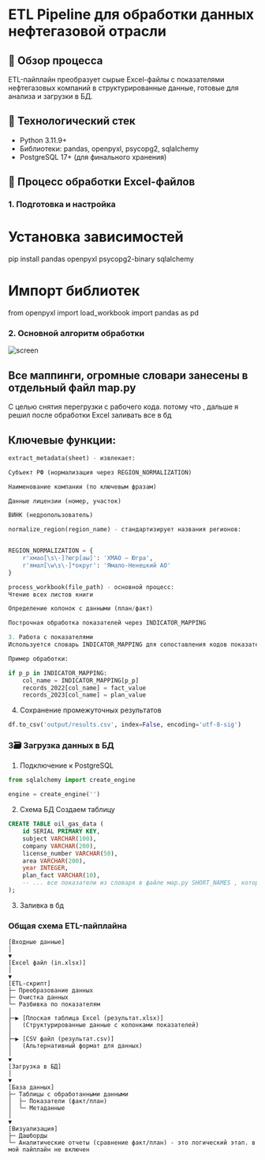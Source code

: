 # ETL Pipeline для обработки данных нефтегазовой отрасли

## 📌 Обзор процесса
ETL-пайплайн преобразует сырые Excel-файлы с показателями нефтегазовых компаний в структурированные данные, готовые для анализа и загрузки в БД.

## 🔧 Технологический стек
- Python 3.11.9+
- Библиотеки: pandas, openpyxl, psycopg2, sqlalchemy
- PostgreSQL 17+ (для финального хранения)

## 🔄 Процесс обработки Excel-файлов

### 1. Подготовка и настройка

# Установка зависимостей
pip install pandas openpyxl psycopg2-binary sqlalchemy

# Импорт библиотек
from openpyxl import load_workbook
import pandas as pd

### 2. Основной алгоритм обработки
![screen](results/scheme.png)
## Все маппинги, огромные словари занесены в отдельный файл map.py
С целью снятия перегрузки с рабочего кода.
потому что , дальше я решил после обработки Excel заливать все в бд
## Ключевые функции:
```python
extract_metadata(sheet) - извлекает:

Субъект РФ (нормализация через REGION_NORMALIZATION)

Наименование компании (по ключевым фразам)

Данные лицензии (номер, участок)

ВИНК (недропользователь)

normalize_region(region_name) - стандартизирует названия регионов:


REGION_NORMALIZATION = {
    r'хмао[\s\-]?югр[аы]': 'ХМАО — Югра',
    r'ямал[\w\s\-]*округ': 'Ямало-Ненецкий АО'
}

```
```python
process_workbook(file_path) - основной процесс:
Чтение всех листов книги

Определение колонок с данными (план/факт)

Построчная обработка показателей через INDICATOR_MAPPING

3. Работа с показателями
Используется словарь INDICATOR_MAPPING для сопоставления кодов показателей (например "1.1.") с их полными названиями.

Пример обработки:

if p_p in INDICATOR_MAPPING:
    col_name = INDICATOR_MAPPING[p_p]
    records_2022[col_name] = fact_value
    records_2023[col_name] = plan_value
```
4. Сохранение промежуточных результатов
```python
df.to_csv('output/results.csv', index=False, encoding='utf-8-sig')
```
### 3🗃️ Загрузка данных в БД

1. Подключение к PostgreSQL
```python
from sqlalchemy import create_engine

engine = create_engine('')
```
2. Схема БД
Создаем таблицу
```sql
CREATE TABLE oil_gas_data (
    id SERIAL PRIMARY KEY,
    subject VARCHAR(100),
    company VARCHAR(200),
    license_number VARCHAR(50),
    area VARCHAR(200),
    year INTEGER,
    plan_fact VARCHAR(10),
    -- ... все показатели из словаря в файле мap.py SHORT_NAMES , которые получает пункт из словаря INDICATOR_MAPPING, выдает короткое латинское название для создания --уникальной колонки в бд
);
```
3. Заливка в бд


### Общая схема ETL-пайплайна

```plaintext
[Входные данные]
│
▼
[Excel файл (in.xlsx)] 
│
▼
[ETL-скрипт] 
├─ Преобразование данных
├─ Очистка данных
└─ Разбивка по показателям
│
├─▶ [Плоская таблица Excel (результат.xlsx)] 
│   (Структурированные данные с колонками показателей)
│
├─▶ [CSV файл (результат.csv)] 
│   (Альтернативный формат для данных)
│
▼
[Загрузка в БД]
│
▼
[База данных]
├─ Таблицы с обработанными данными
│  ├─ Показатели (факт/план)
│  └─ Метаданные
│
▼
[Визуализация]
├─ Дашборды
└─ Аналитические отчеты (сравнение факт/план) - это логический этап. в мой пайплайн не включен
```
